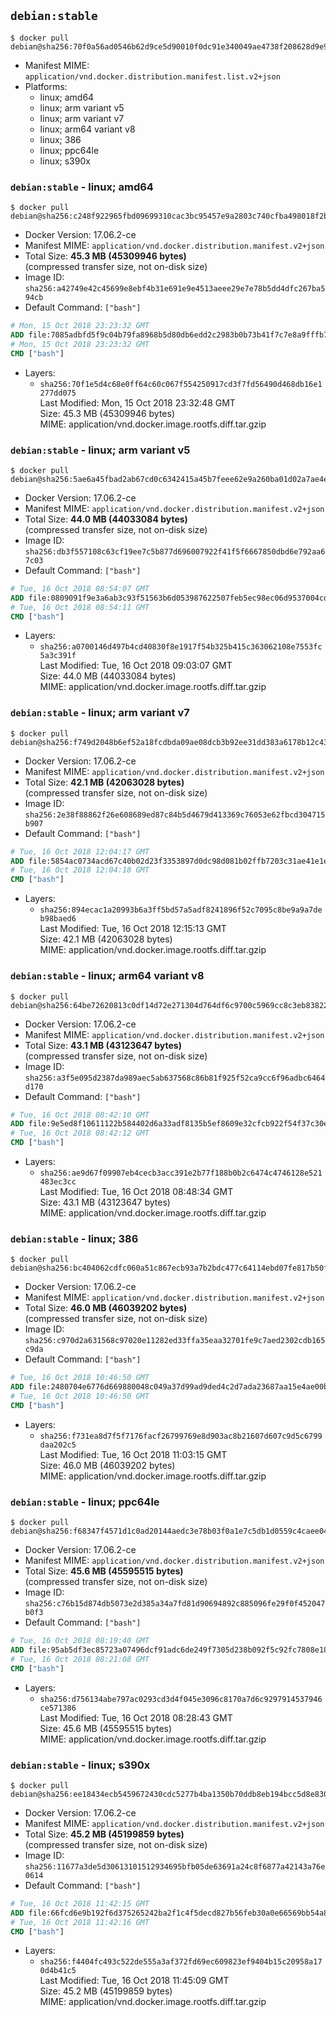## `debian:stable`

```console
$ docker pull debian@sha256:70f0a56ad0546b62d9ce5d90010f0dc91e340049ae4738f208628d9e90bc09eb
```

-	Manifest MIME: `application/vnd.docker.distribution.manifest.list.v2+json`
-	Platforms:
	-	linux; amd64
	-	linux; arm variant v5
	-	linux; arm variant v7
	-	linux; arm64 variant v8
	-	linux; 386
	-	linux; ppc64le
	-	linux; s390x

### `debian:stable` - linux; amd64

```console
$ docker pull debian@sha256:c248f922965fbd09699310cac3bc95457e9a2803c740cfba498018f2b922b3dc
```

-	Docker Version: 17.06.2-ce
-	Manifest MIME: `application/vnd.docker.distribution.manifest.v2+json`
-	Total Size: **45.3 MB (45309946 bytes)**  
	(compressed transfer size, not on-disk size)
-	Image ID: `sha256:a42749e42c45699e8ebf4b31e691e9e4513aeee29e7e78b5dd4dfc267ba594cb`
-	Default Command: `["bash"]`

```dockerfile
# Mon, 15 Oct 2018 23:23:32 GMT
ADD file:7085adbfd5f9c04b79fa8968b5d80db6edd2c2983b0b73b41f7c7e8a9fffb76b in / 
# Mon, 15 Oct 2018 23:23:32 GMT
CMD ["bash"]
```

-	Layers:
	-	`sha256:70f1e5d4c68e0ff64c60c067f554250917cd3f7fd56490d468db16e1277dd075`  
		Last Modified: Mon, 15 Oct 2018 23:32:48 GMT  
		Size: 45.3 MB (45309946 bytes)  
		MIME: application/vnd.docker.image.rootfs.diff.tar.gzip

### `debian:stable` - linux; arm variant v5

```console
$ docker pull debian@sha256:5ae6a45fbad2ab67cd0c6342415a45b7feee62e9a260ba01d02a7ae4ec7123b0
```

-	Docker Version: 17.06.2-ce
-	Manifest MIME: `application/vnd.docker.distribution.manifest.v2+json`
-	Total Size: **44.0 MB (44033084 bytes)**  
	(compressed transfer size, not on-disk size)
-	Image ID: `sha256:db3f557108c63cf19ee7c5b877d696007922f41f5f6667850dbd6e792aa67c03`
-	Default Command: `["bash"]`

```dockerfile
# Tue, 16 Oct 2018 08:54:07 GMT
ADD file:0809091f9e3a6ab3c93f51563b6d053987622507feb5ec98ec06d9537004cddf in / 
# Tue, 16 Oct 2018 08:54:11 GMT
CMD ["bash"]
```

-	Layers:
	-	`sha256:a0700146d497b4cd40830f8e1917f54b325b415c363062108e7553fc5a3c391f`  
		Last Modified: Tue, 16 Oct 2018 09:03:07 GMT  
		Size: 44.0 MB (44033084 bytes)  
		MIME: application/vnd.docker.image.rootfs.diff.tar.gzip

### `debian:stable` - linux; arm variant v7

```console
$ docker pull debian@sha256:f749d2048b6ef52a18fcdbda09ae08dcb3b92ee31dd383a6178b12c4306bb0e5
```

-	Docker Version: 17.06.2-ce
-	Manifest MIME: `application/vnd.docker.distribution.manifest.v2+json`
-	Total Size: **42.1 MB (42063028 bytes)**  
	(compressed transfer size, not on-disk size)
-	Image ID: `sha256:2e38f88862f26e608689ed87c84b5d4679d413369c76053e62fbcd304715b907`
-	Default Command: `["bash"]`

```dockerfile
# Tue, 16 Oct 2018 12:04:17 GMT
ADD file:5854ac0734acd67c40b02d23f3353897d0dc98d081b02ffb7203c31ae41e1e00 in / 
# Tue, 16 Oct 2018 12:04:18 GMT
CMD ["bash"]
```

-	Layers:
	-	`sha256:894ecac1a20993b6a3ff5bd57a5adf8241896f52c7095c8be9a9a7deb98baed6`  
		Last Modified: Tue, 16 Oct 2018 12:15:13 GMT  
		Size: 42.1 MB (42063028 bytes)  
		MIME: application/vnd.docker.image.rootfs.diff.tar.gzip

### `debian:stable` - linux; arm64 variant v8

```console
$ docker pull debian@sha256:64be72620813c0df14d72e271304d764df6c9700c5969cc8c3eb838228f4ba01
```

-	Docker Version: 17.06.2-ce
-	Manifest MIME: `application/vnd.docker.distribution.manifest.v2+json`
-	Total Size: **43.1 MB (43123647 bytes)**  
	(compressed transfer size, not on-disk size)
-	Image ID: `sha256:a3f5e095d2387da989aec5ab637568c86b81f925f52ca9cc6f96adbc6464d170`
-	Default Command: `["bash"]`

```dockerfile
# Tue, 16 Oct 2018 08:42:10 GMT
ADD file:9e5ed8f10611122b584402d6a33adf8135b5ef8609e32cfcb922f54f37c30e17 in / 
# Tue, 16 Oct 2018 08:42:12 GMT
CMD ["bash"]
```

-	Layers:
	-	`sha256:ae9d67f09907eb4cecb3acc391e2b77f188b0b2c6474c4746128e521483ec3cc`  
		Last Modified: Tue, 16 Oct 2018 08:48:34 GMT  
		Size: 43.1 MB (43123647 bytes)  
		MIME: application/vnd.docker.image.rootfs.diff.tar.gzip

### `debian:stable` - linux; 386

```console
$ docker pull debian@sha256:bc404062cdfc060a51c867ecb93a7b2bdc477c64114ebd07fe817b50fda3220a
```

-	Docker Version: 17.06.2-ce
-	Manifest MIME: `application/vnd.docker.distribution.manifest.v2+json`
-	Total Size: **46.0 MB (46039202 bytes)**  
	(compressed transfer size, not on-disk size)
-	Image ID: `sha256:c970d2a631568c97020e11282ed33ffa35eaa32701fe9c7aed2302cdb165c9da`
-	Default Command: `["bash"]`

```dockerfile
# Tue, 16 Oct 2018 10:46:50 GMT
ADD file:2480704e6776d669880048c049a37d99ad9ded4c2d7ada23687aa15e4ae00b52 in / 
# Tue, 16 Oct 2018 10:46:50 GMT
CMD ["bash"]
```

-	Layers:
	-	`sha256:f731ea8d7f5f7176facf26799769e8d903ac8b21607d607c9d5c6799daa202c5`  
		Last Modified: Tue, 16 Oct 2018 11:03:15 GMT  
		Size: 46.0 MB (46039202 bytes)  
		MIME: application/vnd.docker.image.rootfs.diff.tar.gzip

### `debian:stable` - linux; ppc64le

```console
$ docker pull debian@sha256:f68347f4571d1c0ad20144aedc3e78b03f0a1e7c5db1d0559c4caee043f2bf3b
```

-	Docker Version: 17.06.2-ce
-	Manifest MIME: `application/vnd.docker.distribution.manifest.v2+json`
-	Total Size: **45.6 MB (45595515 bytes)**  
	(compressed transfer size, not on-disk size)
-	Image ID: `sha256:c76b15d874db5073e2d385a34a7fd81d90694892c885096fe29f0f452047b0f3`
-	Default Command: `["bash"]`

```dockerfile
# Tue, 16 Oct 2018 08:19:40 GMT
ADD file:95ab5df3ec85723a07496dcf91adc6de249f7305d238b092f5c92fc7808e18b6 in / 
# Tue, 16 Oct 2018 08:21:08 GMT
CMD ["bash"]
```

-	Layers:
	-	`sha256:d756134abe797ac0293cd3d4f045e3096c8170a7d6c9297914537946ce571386`  
		Last Modified: Tue, 16 Oct 2018 08:28:43 GMT  
		Size: 45.6 MB (45595515 bytes)  
		MIME: application/vnd.docker.image.rootfs.diff.tar.gzip

### `debian:stable` - linux; s390x

```console
$ docker pull debian@sha256:ee18434ecb5459672430cdc5277b4ba1350b70ddb8eb194bcc5d8e83040e5f43
```

-	Docker Version: 17.06.2-ce
-	Manifest MIME: `application/vnd.docker.distribution.manifest.v2+json`
-	Total Size: **45.2 MB (45199859 bytes)**  
	(compressed transfer size, not on-disk size)
-	Image ID: `sha256:11677a3de5d30613101512934695bfb05de63691a24c8f6877a42143a76e0614`
-	Default Command: `["bash"]`

```dockerfile
# Tue, 16 Oct 2018 11:42:15 GMT
ADD file:66fcd6e9b192f6d375265242ba2f1c4f5decd827b56feb30a0e66569bb54a83f in / 
# Tue, 16 Oct 2018 11:42:16 GMT
CMD ["bash"]
```

-	Layers:
	-	`sha256:f4404fc493c522de555a3af372fd69ec609823ef9404b15c20958a170d4b41c5`  
		Last Modified: Tue, 16 Oct 2018 11:45:09 GMT  
		Size: 45.2 MB (45199859 bytes)  
		MIME: application/vnd.docker.image.rootfs.diff.tar.gzip
